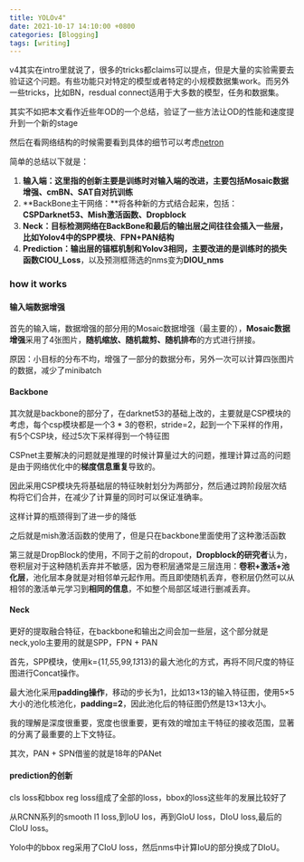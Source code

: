```yaml
---
title: YOLOv4"
date: 2021-10-17 14:10:00 +0800
categories: [Blogging]
tags: [writing]
---
```


v4其实在intro里就说了，很多的tricks都claims可以提点，但是大量的实验需要去验证这个问题。有些功能只对特定的模型或者特定的小规模数据集work。而另外一些tricks，比如BN，resdual connect适用于大多数的模型，任务和数据集。

其实不如把本文看作近些年OD的一个总结，验证了一些方法让OD的性能和速度提升到一个新的stage

然后在看网络结构的时候需要看到具体的细节可以考虑[netron]()

简单的总结以下就是：

1. **输入端：**这里指的创新主要是训练时对输入端的改进，主要包括**Mosaic数据增强、cmBN、SAT自对抗训练**
2. **BackBone主干网络：**将各种新的方式结合起来，包括：**CSPDarknet53、Mish激活函数、Dropblock**
3. **Neck：**目标检测网络在BackBone和最后的输出层之间往往会插入一些层，比如Yolov4中的**SPP模块**、**FPN+PAN结构**
4. **Prediction：**输出层的锚框机制和Yolov3相同，主要改进的是训练时的损失函数**CIOU_Loss**，以及预测框筛选的nms变为**DIOU_nms**

### how it works

#### 输入端数据增强

首先的输入端，数据增强的部分用的Mosaic数据增强（最主要的），**Mosaic数据增强**采用了4张图片，**随机缩放、随机裁剪、随机排布**的方式进行拼接。

原因：小目标的分布不均，增强了一部分的数据分布，另外一次可以计算四张图片的数据，减少了minibatch

#### Backbone

其次就是backbone的部分了，在darknet53的基础上改的，主要就是CSP模块的考虑，每个csp模块都是一个3 * 3的卷积，stride=2，起到一个下采样的作用，有5个CSP块，经过5次下采样得到一个特征图

CSPnet主要解决的问题就是推理的时候计算量过大的问题，推理计算过高的问题是由于网络优化中的**梯度信息重复**导致的。

因此采用CSP模块先将基础层的特征映射划分为两部分，然后通过跨阶段层次结构将它们合并，在减少了计算量的同时可以保证准确率。

这样计算的瓶颈得到了进一步的降低

之后就是mish激活函数的使用了，但是只在backbone里面使用了这种激活函数

第三就是DropBlock的使用，不同于之前的dropout，**Dropblock的研究者**认为，卷积层对于这种随机丢弃并不敏感，因为卷积层通常是三层连用：**卷积+激活+池化层**，池化层本身就是对相邻单元起作用。而且即使随机丢弃，卷积层仍然可以从相邻的激活单元学习到**相同的信息**，不如整个局部区域进行删减丢弃。

#### Neck

更好的提取融合特征，在backbone和输出之间会加一些层，这个部分就是neck,yolo主要用的就是SPP，FPN + PAN

首先，SPP模块，使用k={1*1,5*5,9*9,13*13}的最大池化的方式，再将不同尺度的特征图进行Concat操作。

最大池化采用**padding操作**，移动的步长为1，比如13×13的输入特征图，使用5×5大小的池化核池化，**padding=2**，因此池化后的特征图仍然是13×13大小。

我的理解是深度很重要，宽度也很重要，更有效的增加主干特征的接收范围，显著的分离了最重要的上下文特征。

其次，PAN + SPN借鉴的就是18年的PANet

#### prediction的创新

cls loss和bbox reg loss组成了全部的loss，bbox的loss这些年的发展比较好了

从RCNN系列的smooth l1 loss,到IoU los，再到GIoU loss，DIoU loss,最后的CIoU loss。

Yolo中的bbox reg采用了CIoU loss，然后nms中计算IoU的部分换成了DIoU。


